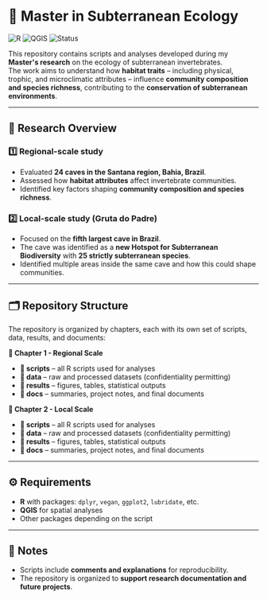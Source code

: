# 🦗 Master in Subterranean Ecology

![R](https://img.shields.io/badge/Language-R-blue?style=flat)
![QGIS](https://img.shields.io/badge/Tools-QGIS-green?style=flat)
![Status](https://img.shields.io/badge/Status-Active-yellow?style=flat)

This repository contains scripts and analyses developed during my **Master's research** on the ecology of subterranean invertebrates.  
The work aims to understand how **habitat traits** – including physical, trophic, and microclimatic attributes – influence **community composition and species richness**, contributing to the **conservation of subterranean environments**.

---

## 🔬 Research Overview

### 1️⃣ Regional-scale study
- Evaluated **24 caves in the Santana region, Bahia, Brazil**.  
- Assessed how **habitat attributes** affect invertebrate communities.  
- Identified key factors shaping **community composition and species richness**.

### 2️⃣ Local-scale study (Gruta do Padre)
- Focused on the **fifth largest cave in Brazil**.  
- The cave was identified as a **new Hotspot for Subterranean Biodiversity** with **25 strictly subterranean species**.  
- Identified multiple areas inside the same cave and how this could shape communities.  

---

## 🗂 Repository Structure

The repository is organized by chapters, each with its own set of scripts, data, results, and documents:

**📁 Chapter 1 - Regional Scale**
- **📂 scripts** – all R scripts used for analyses  
- **📂 data** – raw and processed datasets (confidentiality permitting)  
- **📂 results** – figures, tables, statistical outputs  
- **📂 docs** – summaries, project notes, and final documents  

**📁 Chapter 2 - Local Scale**
- **📂 scripts** – all R scripts used for analyses  
- **📂 data** – raw and processed datasets (confidentiality permitting)  
- **📂 results** – figures, tables, statistical outputs  
- **📂 docs** – summaries, project notes, and final documents  

---

## ⚙️ Requirements

- **R** with packages: `dplyr`, `vegan`, `ggplot2`, `lubridate`, etc.  
- **QGIS** for spatial analyses  
- Other packages depending on the script  

---

## 📌 Notes

- Scripts include **comments and explanations** for reproducibility.  
- The repository is organized to **support research documentation and future projects**.  
